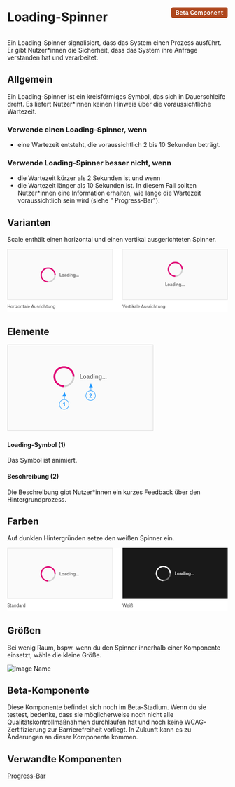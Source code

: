 <div style="display: inline-flex; align-items: center; justify-content: space-between; width: 100%;">
    <h1>Loading-Spinner</h1>
    <img src="assets/beta.png" alt="Beta Component" />
</div>

Ein Loading-Spinner signalisiert, dass das System einen Prozess ausführt. Er gibt Nutzer\*innen die Sicherheit, dass das System ihre Anfrage verstanden hat und verarbeitet.

## Allgemein

Ein Loading-Spinner ist ein kreisförmiges Symbol, das sich in Dauerschleife dreht. Es liefert Nutzer\*innen keinen Hinweis über die voraussichtliche Wartezeit.

### Verwende einen Loading-Spinner, wenn

- eine Wartezeit entsteht, die voraussichtlich 2 bis 10 Sekunden beträgt.

### Verwende Loading-Spinner besser nicht, wenn

- die Wartezeit kürzer als 2 Sekunden ist und wenn
- die Wartezeit länger als 10 Sekunden ist. In diesem Fall sollten Nutzer\*innen eine Information erhalten, wie lange die Wartezeit voraussichtlich sein wird (siehe " Progress-Bar").

## Varianten

Scale enthält einen horizontal und einen vertikal ausgerichteten Spinner.

![Image Name](./img/Loading-Spinner-Varianten-DE.png)

## Elemente

![Image Name](./img/Loading-Spinner-elemente.png)

#### Loading-Symbol (1)

Das Symbol ist animiert.

#### Beschreibung (2)

Die Beschreibung gibt Nutzer\*innen ein kurzes Feedback über den Hintergrundprozess.

## Farben

Auf dunklen Hintergründen setze den weißen Spinner ein.

![Image Name](./img/Loading-Spinner-Farben-DE.png)

## Größen

Bei wenig Raum, bspw. wenn du den Spinner innerhalb einer Komponente einsetzt, wähle die kleine Größe.

![Image Name](./img/Loading-Spinner-Groeßen-DE.png)

## Beta-Komponente

Diese Komponente befindet sich noch im Beta-Stadium. Wenn du sie testest, bedenke, dass sie möglicherweise noch nicht alle Qualitätskontrollmaßnahmen durchlaufen hat und noch keine WCAG-Zertifizierung zur Barrierefreiheit vorliegt. In Zukunft kann es zu Änderungen an dieser Komponente kommen.

## Verwandte Komponenten

<a href="?path=/usage/components-progress-bar--determinate">Progress-Bar</a>

